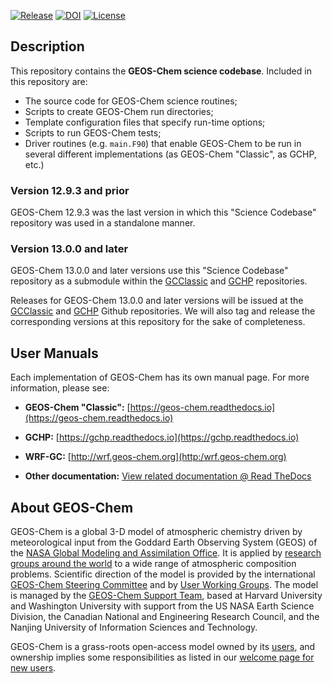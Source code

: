 [![Release](https://img.shields.io/github/v/release/geoschem/geos-chem?label=Latest%20Release)](http://wiki.geos-chem.org/GEOS-Chem_versions)
[![DOI](https://zenodo.org/badge/DOI/10.5281/zenodo.1343546.svg)](https://doi.org/10.5281/zenodo.1343546)
[![License](https://img.shields.io/badge/License-MIT-blue.svg)](https://github.com/geoschem/geos-chem/blob/master/LICENSE.txt)

## Description

This repository contains the __GEOS-Chem science codebase__.  Included in this repository are:

  * The source code for GEOS-Chem science routines;
  * Scripts to create GEOS-Chem run directories;
  * Template configuration files that specify run-time options;
  * Scripts to run GEOS-Chem tests;
  * Driver routines (e.g. `main.F90`) that enable GEOS-Chem to be run in several different implementations (as GEOS-Chem "Classic", as GCHP, etc.)

### Version 12.9.3 and prior

GEOS-Chem 12.9.3 was the last version in which this "Science Codebase" repository was used in a standalone manner.

### Version 13.0.0 and later

GEOS-Chem 13.0.0 and later versions use this "Science Codebase" repository as a  submodule within the [GCClassic](https://github.com/geoschem/GCClassic) and [GCHP](https://github.com/geoschem/GCHP) repositories.

Releases for GEOS-Chem 13.0.0 and later versions will be issued at the [GCClassic](https://github.com/geoschem/GCClassic) and [GCHP](https://github.com/geoschem/GCHP) Github repositories. We will also tag and release the corresponding versions at this repository for the sake of completeness.

## User Manuals

Each implementation of GEOS-Chem has its own manual page.  For more information, please see:

* __GEOS-Chem "Classic":__ [https://geos-chem.readthedocs.io](https://geos-chem.readthedocs.io)

* __GCHP:__ [https://gchp.readthedocs.io](https://gchp.readthedocs.io)

* __WRF-GC:__ [http://wrf.geos-chem.org](http:/wrf.geos-chem.org)

* __Other documentation:__ [View related documentation @ Read TheDocs](https://geos-chem.readthedocs.io/en/latest/geos-chem-shared-docs/supplemental-guides/related-docs.html)

## About GEOS-Chem

GEOS-Chem is a global 3-D model of atmospheric chemistry driven by meteorological input from the Goddard Earth Observing System (GEOS) of the [NASA Global Modeling and Assimilation Office](http://gmao.gsfc.nasa.gov/). It is applied by [research groups around the world](http://geos-chem.org/people.html) to a wide range of atmospheric composition problems. Scientific direction of the model is provided by the international [GEOS-Chem Steering Committee](http://geos-chem.org/steering-committee.html) and by [User Working Groups](http://geos-chem.org/working-groups.html). The model is managed by the [GEOS-Chem Support Team](http://geos-chem.org/support-team.html), based at Harvard University and Washington University with support from the US NASA Earth Science Division, the Canadian National and Engineering Research Council, and the Nanjing University of Information Sciences and Technology.

GEOS-Chem is a grass-roots open-access model owned by its [users](http://geos-chem.org/people.html), and ownership implies some responsibilities as listed in our [welcome page for new users](http://geos-chem.org/welcome.html).
